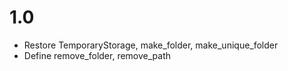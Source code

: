 # 1.0
- Restore TemporaryStorage, make_folder, make_unique_folder
- Define remove_folder, remove_path
